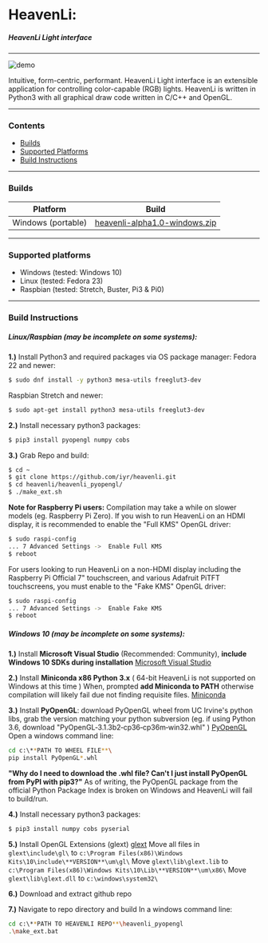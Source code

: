 # HeavenLi: 
##### HeavenLi Light interface
---
![demo](https://forwardsweep.net/upload/2019/08/11/20190811160638-834a1a8f.gif)

Intuitive, form-centric, performant. 
HeavenLi Light interface is an extensible application for controlling color-capable (RGB) lights. 
HeavenLi is written in Python3 with all graphical draw code written in C/C++ and OpenGL.

---
### Contents
 - [Builds](#builds)
 - [Supported Platforms](#supported-platforms)
 - [Build Instructions](#build-instructions)

---
### Builds
| Platform | Build |
| ------ | ------ |
| Windows (portable) | [heavenli-alpha1.0-windows.zip][heavenli_alpha1.0_windows] |

---
### Supported platforms
- Windows (tested: Windows 10)
- Linux (tested: Fedora 23)
- Raspbian (tested: Stretch, Buster, Pi3 & Pi0)

---
### Build Instructions
##### Linux/Raspbian (may be incomplete on some systems):
__1.)__ Install Python3 and required packages via OS package manager:
Fedora 22 and newer:
```sh
$ sudo dnf install -y python3 mesa-utils freeglut3-dev
```
Raspbian Stretch and newer:
```sh
$ sudo apt-get install python3 mesa-utils freeglut3-dev
```
__2.)__ Install necessary python3 packages:
```sh
$ pip3 install pyopengl numpy cobs
```
__3.)__ Grab Repo and build:
```sh
$ cd ~
$ git clone https://github.com/iyr/heavenli.git
$ cd heavenli/heavenli_pyopengl/
$ ./make_ext.sh
```
__Note for Raspberry Pi users:__
Compilation may take a while on slower models (eg. Raspberry Pi Zero).
If you wish to run HeavenLi on an HDMI display, it is recommended to enable the "Full KMS" OpenGL driver:
```sh
$ sudo raspi-config
... 7 Advanced Settings ->  Enable Full KMS
$ reboot
```
For users looking to run HeavenLi on a non-HDMI display including the Raspberry Pi Official 7" touchscreen, and various Adafruit PiTFT touchscreens, you must enable to the "Fake KMS" OpenGL driver:
```sh
$ sudo raspi-config
... 7 Advanced Settings ->  Enable Fake KMS
$ reboot
```

##### Windows 10 (may be incomplete on some systems):
__1.)__ Install __Microsoft Visual Studio__ (Recommended: Community), __include Windows 10 SDKs during installation__
[Microsoft Visual Studio][mvs]

__2.)__ Install __Miniconda x86 Python 3.x__ ( 64-bit HeavenLi is not supported on Windows at this time )
When, prompted __add Miniconda to PATH__ otherwise compilation will likely fail due not finding requisite files.
[Miniconda][miniconda]

__3.)__ Install __PyOpenGL__:
download PyOpenGL wheel from UC Irvine's python libs, grab the version matching your python subversion (eg. if using Python 3.6, download "PyOpenGL‑3.1.3b2‑cp36‑cp36m‑win32.whl" )
[PyOpenGL][pyopenglwindl]
Open a windows command line:
```sh
cd c:\**PATH TO WHEEL FILE**\
pip install PyOpenGL*.whl
```
__"Why do I need to download the .whl file? Can't I just install PyOpenGL from PyPI with pip3?"__
As of writing, the PyOpenGL package from the official Python Package Index is broken on Windows and HeavenLi will fail to build/run.

__4.)__ Install necessary python3 packages:
```sh
$ pip3 install numpy cobs pyserial
```

__5.)__ Install OpenGL Extensions (glext)
[glext][glextdl]
Move all files in `glext\include\gl\` to `c:\Program Files(x86)\Windows Kits\10\include\**VERSION**\um\gl\`
Move `glext\lib\glext.lib` to `c:\Program Files(x86)\Windows Kits\10\Lib\**VERSION**\um\x86\`
Move `glext\lib\glext.dll` to `c:\windows\system32\`

[heavenli_alpha1.0_windows]: <https://github.com/iyr/heavenli/raw/master/builds/heavenli_alpha1.0_windows.zip>

[mvs]:<https://docs.microsoft.com/en-us/visualstudio/install/install-visual-studio?view=vs-2019>

[miniconda]:<https://docs.conda.io/en/latest/miniconda.html>

[pyopenglwindl]:<https://www.lfd.uci.edu/~gohlke/pythonlibs/#pyopengl>

[glextdl]:<https://sourceforge.net/projects/glextwin32/>

__6.)__ Download and extract github repo

__7.)__ Navigate to repo directory and build
In a windows command line:
```sh
cd c:\**PATH TO HEAVENLI REPO**\heavenli_pyopengl
.\make_ext.bat
```
